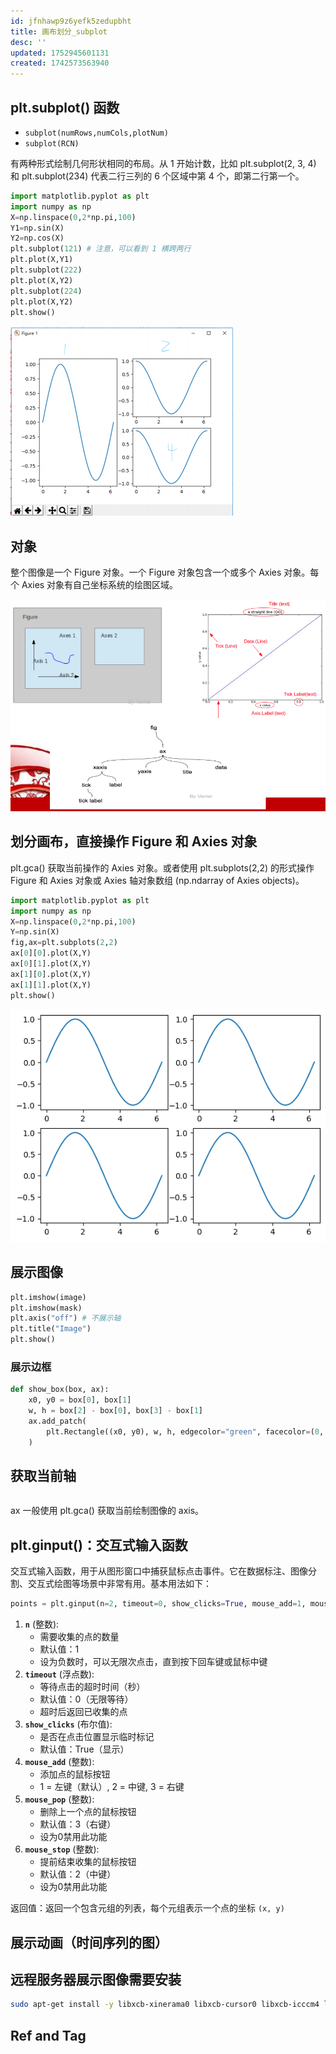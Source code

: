 ```yaml
---
id: jfnhawp9z6yefk5zedupbht
title: 画布划分_subplot
desc: ''
updated: 1752945601131
created: 1742573563940
---
```


## plt.subplot() 函数

- `subplot(numRows,numCols,plotNum)`
- `subplot(RCN)`

有两种形式绘制几何形状相同的布局。从 1 开始计数，比如 plt.subplot(2, 3, 4) 和 plt.subplot(234) 代表二行三列的 6 个区域中第 4 个，即第二行第一个。

```py
import matplotlib.pyplot as plt
import numpy as np
X=np.linspace(0,2*np.pi,100)
Y1=np.sin(X)
Y2=np.cos(X)
plt.subplot(121) # 注意，可以看到 1 横跨两行
plt.plot(X,Y1)
plt.subplot(222)
plt.plot(X,Y2)
plt.subplot(224)
plt.plot(X,Y2)
plt.show()
```

![subplot_1](assets/images/python.plt.画布划分_subplot/subplot_1.png)

## 对象

整个图像是一个 Figure 对象。一个 Figure 对象包含一个或多个 Axies 对象。每个 Axies 对象有自己坐标系统的绘图区域。

![architecture](assets/images/python.plt.画布划分_subplot/architecture.png)

## 划分画布，直接操作 Figure 和 Axies 对象

plt.gca() 获取当前操作的 Axies 对象。或者使用 plt.subplots(2,2) 的形式操作 Figure 和 Axies 对象或 Axies 轴对象数组 (np.ndarray of Axies objects)。

```py
import matplotlib.pyplot as plt
import numpy as np
X=np.linspace(0,2*np.pi,100)
Y=np.sin(X)
fig,ax=plt.subplots(2,2)
ax[0][0].plot(X,Y)
ax[0][1].plot(X,Y)
ax[1][0].plot(X,Y)
ax[1][1].plot(X,Y)
plt.show()
```

![axies](assets/images/python.plt.画布划分_subplot/axies.png)

## 展示图像

```py
plt.imshow(image)
plt.imshow(mask)
plt.axis("off") # 不展示轴
plt.title("Image")
plt.show()
```

### 展示边框

```py
def show_box(box, ax):
    x0, y0 = box[0], box[1]
    w, h = box[2] - box[0], box[3] - box[1]
    ax.add_patch(
        plt.Rectangle((x0, y0), w, h, edgecolor="green", facecolor=(0, 0, 0, 0), lw=2)
    )
```

## 获取当前轴

```py
```

ax 一般使用 plt.gca() 获取当前绘制图像的 axis。

## plt.ginput()：交互式输入函数

交互式输入函数，用于从图形窗口中捕获鼠标点击事件。它在数据标注、图像分割、交互式绘图等场景中非常有用。基本用法如下：

```py
points = plt.ginput(n=2, timeout=0, show_clicks=True, mouse_add=1, mouse_pop=3, mouse_stop=2)
```

1.  **`n`** (整数):
    -   需要收集的点的数量
    -   默认值：1
    -   设为负数时，可以无限次点击，直到按下回车键或鼠标中键
2.  **`timeout`** (浮点数):
    -   等待点击的超时时间（秒）
    -   默认值：0（无限等待）
    -   超时后返回已收集的点
3.  **`show_clicks`** (布尔值):
    -   是否在点击位置显示临时标记
    -   默认值：True（显示）
4.  **`mouse_add`** (整数):
    -   添加点的鼠标按钮
    -   1 = 左键（默认）, 2 = 中键, 3 = 右键
5.  **`mouse_pop`** (整数):
    -   删除上一个点的鼠标按钮
    -   默认值：3（右键）
    -   设为0禁用此功能
6.  **`mouse_stop`** (整数):
    -   提前结束收集的鼠标按钮
    -   默认值：2（中键）
    -   设为0禁用此功能

返回值：返回一个包含元组的列表，每个元组表示一个点的坐标 `(x, y)`



## 展示动画（时间序列的图）


## 远程服务器展示图像需要安装

```bash
sudo apt-get install -y libxcb-xinerama0 libxcb-cursor0 libxcb-icccm4 libxcb-image0 libxcb-keysyms1 libxcb-render-util0 libxcb-xkb1 libxkbcommon-x11-0
```

## Ref and Tag